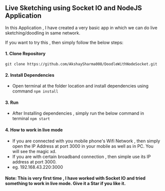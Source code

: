 ## Live Sketching using Socket IO and NodeJS Application

In this Application , I have created a very basic app in which we can do live sketching/doodling
in same network.

If you want to try this , then simply follow the below steps:
####  1. Clone Repository
``` git clone https://github.com/AkshaySharma008/DoodleWithNodeSocket.git ```

####  2. Install Dependencies
  - Open terminal at the folder location and install dependencies using command
``` npm install  ```

####  3. Run
  - After Installing dependencies , simply run the below command in terminal
``` npm start  ```

#### 4. How to work in live mode
  - If you are connected with you mobile phone's Wifi Network , then simply open the IP Address at port 3000 in your mobile as well as in PC.
  You will see the magic xd.
  - If you are with certain broadband connection , then simple use its IP address at port 3000.
  - eg. 192.168.43.220:3000

#### Note: This is very first time , I have worked with Socket IO and tried something to work in live mode. Give it a Star if you like it.
